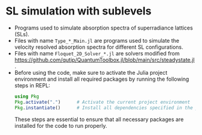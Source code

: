 # SL simulation with sublevels
* Programs used to simulate absorption spectra of superradiance lattices (SLs).
* Files with name ```Type_*_Main.jl``` are programs used to simulate the velocity resolved absorption spectra for different SL configurations.
* Files with name ```Floquet_2D_Solver_*.jl``` are solvers modified from https://github.com/qutip/QuantumToolbox.jl/blob/main/src/steadystate.jl.
* Before using the code, make sure to activate the Julia project environment and install all required packages by running the following steps in REPL:
  ```julia
  using Pkg
  Pkg.activate(".")      # Activate the current project environment
  Pkg.instantiate()      # Install all dependencies specified in the project
  ```
  These steps are essential to ensure that all necessary packages are installed for the code to run properly.
